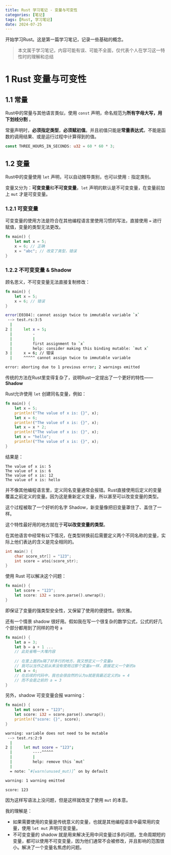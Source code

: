 ```yaml
---
title: Rust 学习笔记 - 变量与可变性
categories: [笔记]
tags: [Rust, 学习笔记]
date: 2024-07-25
---
```


开始学习Rust。这是第一篇学习笔记，记录一些基础的概念。

<!-- more -->

> 本文属于学习笔记，内容可能有误、可能不全面，仅代表个人在学习这一特性时的理解和总结


# 1 Rust 变量与可变性

## 1.1 常量

Rust中的常量与其他语言类似，使用 `const` 声明，命名规范为**所有字母大写，用下划线分割** 。

常量声明时，**必须指定类型**，**必须赋初值**。并且初值只能是**常量表达式**，不能是函数的调用结果、或是运行过程中计算得到的值。

```rust
const THREE_HOURS_IN_SECONDS: u32 = 60 * 60 * 3;
```



## 1.2 变量

Rust中的变量使用 `let` 声明，可以自动推导类别，也可以使用 `:` 指定类别。

变量又分为：**可变变量**和**不可变变量**，`let` 声明的默认是不可变变量，在变量前加上 `mut` 才是可变变量。



### 1.2.1 可变变量

可变变量的使用方法是符合在其他编程语言里使用习惯的写法，直接使用 `=` 进行赋值，变量的类型无法更改。

```rust
fn main() {
    let mut x = 5;
    x = 6; // 正确
    x = "abc"; // 改变了类型，错误
}
```



### 1.2.2 不可变变量 & Shadow

顾名思义，不可变变量无法直接复制修改：

```rust
fn main() {
    let x = 5;
    x = 6; // 错误 
}
```

```sh
error[E0384]: cannot assign twice to immutable variable `x`
 --> test.rs:3:5
  |
2 |     let x = 5;
  |         -
  |         |
  |         first assignment to `x`
  |         help: consider making this binding mutable: `mut x`
3 |     x = 6; // 错误 
  |     ^^^^^ cannot assign twice to immutable variable

error: aborting due to 1 previous error; 2 warnings emitted
```



传统的方法在Rust里变得复杂了，说明Rust一定提出了一个更好的特性——**Shadow**

Rust允许使用 `let` 创建同名变量，例如：

```rust
fn main() {
    let x = 5;
    println!("The value of x is: {}", x);
    let x = 6;
    println!("The value of x is: {}", x);
    let x = x * 2;
    println!("The value of x is: {}", x);
    let x = "hello";
    println!("The value of x is: {}", x);
}
```

结果是：

```
The value of x is: 5
The value of x is: 6
The value of x is: 12
The value of x is: hello
```

并不像其他编程语言里，定义同名变量通常会报错。Rust直接使用后定义的变量覆盖之前定义的变量。因为这是重新定义变量，所以甚至可以改变变量的类型。

这个过程被取了一个好听的名字 Shadow，新变量像把旧变量罩住了、盖住了一样。



这个特性最好用的地方就在于**可以改变变量的类型**。

在其他语言中经常有以下情况，在类型转换前后需要定义两个不同名称的变量，实际上他们表达的含义是完全相同的。

```c++
int main() {
	char score_str[] = "123";
    int score = atoi(score_str);
}
```

使用 Rust 可以解决这个问题：

```rust
fn main() {
    let score = "123";
    let score: i32 = score.parse().unwrap();
}
```

即保证了变量的强类型安全性，又保留了使用的便捷性。很优雅。



还有一个情景 shadow 很好用。假如我在写一个很复杂的数学公式，公式的好几个部分都用到了同样的符号 `a`

```rust
fn main() {
	let a = 3;
    let b = a + 1 ... 
    // 此处省略一大堆内容
    
    // 在里上面的a隔了好多行的地方，我又想定义一个变量a
    // 我可以当作之前从来没有使用过那个变量a一样，直接定义一个新的a
    let a = 4;
    // 在后续的代码中，我也会很自然的认为a就是我最近定义的a = 4
    // 而不会是之前的 a = 3
}
```



另外，shadow 可变变量会报 warning：

```rust
fn main() {
    let mut score = "123";
    let score: i32 = score.parse().unwrap();
    println!("score: {}", score);
}
```

```sh
warning: variable does not need to be mutable
 --> test.rs:2:9
  |
2 |     let mut score = "123";
  |         ----^^^^^
  |         |
  |         help: remove this `mut`
  |
  = note: `#[warn(unused_mut)]` on by default

warning: 1 warning emitted

score: 123
```

因为这样写语法上没问题，但是这样就改变了使用 `mut` 的本意。



我的理解是：

- 如果需要使用的变量是传统意义的变量，也就是其他编程语言中最常用的变量，使用 `let mut` 声明可变变量。
- 不可变变量的 shadow 就是用来解决无用中间变量过多的问题。生命周期短的变量，都可以使用不可变变量，因为他们通常不会被修改，并且影响的范围很小。解决了一个变量名焦虑的问题。



